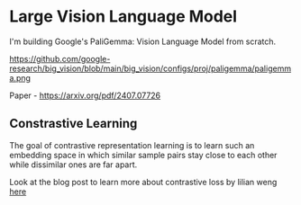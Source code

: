 # Large Vision Language Model

I'm building Google's PaliGemma: Vision Language Model from scratch.

https://github.com/google-research/big_vision/blob/main/big_vision/configs/proj/paligemma/paligemma.png

Paper - https://arxiv.org/pdf/2407.07726


## Constrastive Learning

The goal of contrastive representation learning is to learn such an embedding space in which similar sample pairs stay close to each other while dissimilar ones are far apart.

Look at the blog post to learn more about contrastive loss by lilian weng [here](https://lilianweng.github.io/posts/2021-05-31-contrastive/)

